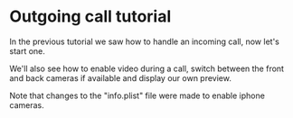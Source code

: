 Outgoing call tutorial
====================

In the previous tutorial we saw how to handle an incoming call, now let's start one.

We'll also see how to enable video during a call, switch between the front and back cameras if available and display our own preview.

Note that changes to the "info.plist" file were made to enable iphone cameras.

